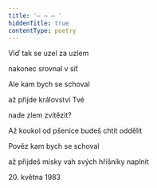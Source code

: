 ```yaml
---
title: '– – – '
hiddenTitle: true
contentType: poetry
---
```


Viď tak se uzel za uzlem

nakonec srovnal v síť

Ale kam bych se schoval

až přijde království Tvé

nade zlem zvítězit?

Až koukol od pšenice budeš chtít oddělit

Pověz kam bych se schoval

až přijdeš misky vah svých hříšníky naplnit

20\. května 1983
